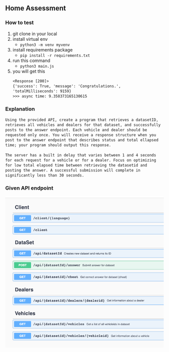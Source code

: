 ## Home Assessment


### How to test
1.  git clone in your local
2.  install virtual env
       - `python3 -m venv myvenv`
3.  install requirements package
       - `pip install -r requirements.txt`
4.  run this command
       - `python3 main.js`
5.  you will get this
    ```
    <Response [200]>
    {'success': True, 'message': 'Congratulations.', 'totalMilliseconds': 9159}
    >>> async time: 9.358373165130615
    ```


### Explanation
```
Using the provided API, create a program that retrieves a datasetID, retrieves all vehicles and dealers for that dataset, and successfully posts to the answer endpoint. Each vehicle and dealer should be requested only once. You will receive a response structure when you post to the answer endpoint that describes status and total ellapsed time; your program should output this response.

The server has a built in delay that varies between 1 and 4 seconds for each request for a vehicle or for a dealer. Focus on optimizing for low total elapsed time between retrieving the datasetid and posting the answer. A successful submission will complete in significantly less than 30 seconds.
```


### Given API endpoint
![The San Juan Mountains are beautiful!](./endpoint.png)
